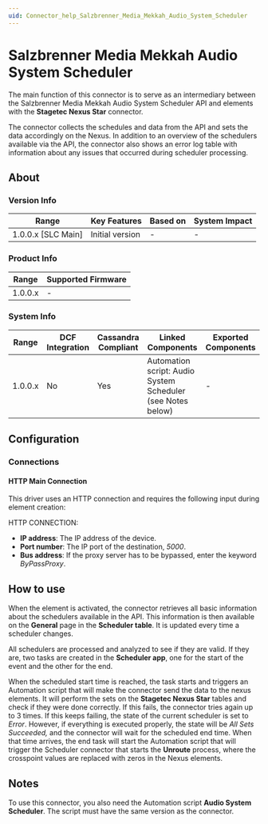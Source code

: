 ```yaml
---
uid: Connector_help_Salzbrenner_Media_Mekkah_Audio_System_Scheduler
---
```


# Salzbrenner Media Mekkah Audio System Scheduler

The main function of this connector is to serve as an intermediary between the Salzbrenner Media Mekkah Audio System Scheduler API and elements with the **Stagetec Nexus Star** connector.

The connector collects the schedules and data from the API and sets the data accordingly on the Nexus. In addition to an overview of the schedulers available via the API, the connector also shows an error log table with information about any issues that occurred during scheduler processing.

## About

### Version Info

| **Range**            | **Key Features** | **Based on** | **System Impact** |
|----------------------|------------------|--------------|-------------------|
| 1.0.0.x \[SLC Main\] | Initial version  | \-           | \-                |

### Product Info

| **Range** | **Supported Firmware** |
|-----------|------------------------|
| 1.0.0.x   | \-                     |

### System Info

| **Range** | **DCF Integration** | **Cassandra Compliant** | **Linked Components**                                       | **Exported Components** |
|-----------|---------------------|-------------------------|-------------------------------------------------------------|-------------------------|
| 1.0.0.x   | No                  | Yes                     | Automation script: Audio System Scheduler (see Notes below) | \-                      |

## Configuration

### Connections

#### HTTP Main Connection

This driver uses an HTTP connection and requires the following input during element creation:

HTTP CONNECTION:

- **IP address**: The IP address of the device.
- **Port number**: The IP port of the destination, *5000*.
- **Bus address**: If the proxy server has to be bypassed, enter the keyword *ByPassProxy*.

## How to use

When the element is activated, the connector retrieves all basic information about the schedulers available in the API. This information is then available on the **General** page in the **Scheduler table**. It is updated every time a scheduler changes.

All schedulers are processed and analyzed to see if they are valid. If they are, two tasks are created in the **Scheduler app**, one for the start of the event and the other for the end.

When the scheduled start time is reached, the task starts and triggers an Automation script that will make the connector send the data to the nexus elements. It will perform the sets on the **Stagetec Nexus Star** tables and check if they were done correctly. If this fails, the connector tries again up to 3 times. If this keeps failing, the state of the current scheduler is set to *Error*. However, if everything is executed properly, the state will be *All Sets Succeeded,* and the connector will wait for the scheduled end time. When that time arrives, the end task will start the Automation script that will trigger the Scheduler connector that starts the **Unroute** process, where the crosspoint values are replaced with zeros in the Nexus elements.

## Notes

To use this connector, you also need the Automation script **Audio System Scheduler**. The script must have the same version as the connector.
